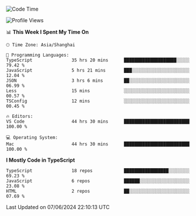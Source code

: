 <!--START_SECTION:waka-->
![Code Time](http://img.shields.io/badge/Code%20Time-6%2C185%20hrs%202%20mins-blue)

![Profile Views](http://img.shields.io/badge/Profile%20Views-0-blue)

📊 **This Week I Spent My Time On** 

```text
🕑︎ Time Zone: Asia/Shanghai

💬 Programming Languages: 
TypeScript               35 hrs 20 mins      ████████████████████░░░░░   79.42 % 
JavaScript               5 hrs 21 mins       ███░░░░░░░░░░░░░░░░░░░░░░   12.04 % 
JSON                     3 hrs 6 mins        ██░░░░░░░░░░░░░░░░░░░░░░░   06.99 % 
Less                     15 mins             ░░░░░░░░░░░░░░░░░░░░░░░░░   00.57 % 
TSConfig                 12 mins             ░░░░░░░░░░░░░░░░░░░░░░░░░   00.45 % 

🔥 Editors: 
VS Code                  44 hrs 30 mins      █████████████████████████   100.00 % 

💻 Operating System: 
Mac                      44 hrs 30 mins      █████████████████████████   100.00 % 
```

**I Mostly Code in TypeScript** 

```text
TypeScript               18 repos            █████████████████░░░░░░░░   69.23 % 
JavaScript               6 repos             ██████░░░░░░░░░░░░░░░░░░░   23.08 % 
HTML                     2 repos             ██░░░░░░░░░░░░░░░░░░░░░░░   07.69 % 
```




 Last Updated on 07/06/2024 22:10:13 UTC
<!--END_SECTION:waka-->
